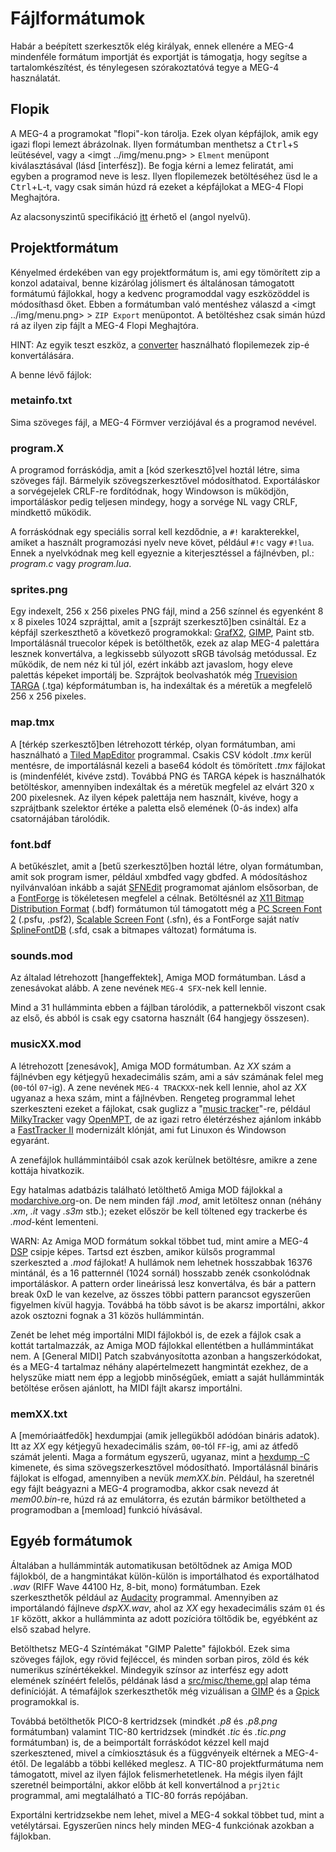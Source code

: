 Fájlformátumok
==============

Habár a beépített szerkesztők elég királyak, ennek ellenére a MEG-4 mindenféle formátum importját és exportját is támogatja,
hogy segítse a tartalomkészítést, és ténylegesen szórakoztatóvá tegye a MEG-4 használatát.

Flopik
------

A MEG-4 a programokat "flopi"-kon tárolja. Ezek olyan képfájlok, amik egy igazi flopi lemezt ábrázolnak. Ilyen formátumban menthetsz
a <kbd>Ctrl</kbd>+<kbd>S</kbd> leütésével, vagy a <imgt ../img/menu.png> > `Elment` menüpont kiválasztásával (lásd [interfész]). Be
fogja kérni a lemez feliratát, ami egyben a programod neve is lesz. Ilyen flopilemezek betöltéséhez üsd le a
<kbd>Ctrl</kbd>+<kbd>L</kbd>-t, vagy csak simán húzd rá ezeket a képfájlokat a MEG-4 Flopi Meghajtóra.

Az alacsonyszintű specifikáció [itt](https://gitlab.com/bztsrc/meg4/blob/main/docs/floppy.md) érhető el (angol nyelvű).

Projektformátum
---------------

Kényelmed érdekében van egy projektformátum is, ami egy tömörített zip a konzol adataival, benne kizárólag jólismert és
általánosan támogatott formátumú fájlokkal, hogy a kedvenc programoddal vagy eszközöddel is módosíthasd őket. Ebben a formátumban
való mentéshez válaszd a <imgt ../img/menu.png> > `ZIP Export` menüpontot. A betöltéshez csak simán húzd rá az ilyen zip fájlt a
MEG-4 Flopi Meghajtóra.

HINT: Az egyik teszt eszköz, a [converter](https://gitlab.com/bztsrc/meg4/blob/main/tests/converter) használható flopilemezek
zip-é konvertálására.

A benne lévő fájlok:

### metainfo.txt

Sima szöveges fájl, a MEG-4 Förmver verziójával és a programod nevével.

### program.X

A programod forráskódja, amit a [kód szerkesztő]vel hoztál létre, sima szöveges fájl. Bármelyik szövegszerkesztővel módosíthatod.
Exportáláskor a sorvégejelek CRLF-re fordítódnak, hogy Windowson is működjön, importáláskor pedig teljesen mindegy, hogy a sorvége
NL vagy CRLF, mindkettő működik.

A forráskódnak egy speciális sorral kell kezdődnie, a `#!` karakterekkel, amiket a használt programozási nyelv neve követ, például
`#!c` vagy `#!lua`. Ennek a nyelvkódnak meg kell egyeznie a kiterjesztéssel a fájlnévben, pl.: *program.c* vagy *program.lua*.

### sprites.png

Egy indexelt, 256 x 256 pixeles PNG fájl, mind a 256 színnel és egyenként 8 x 8 pixeles 1024 szprájttal, amit a
[szprájt szerkesztő]ben csináltál. Ez a képfájl szerkeszthető a következő programokkal: [GrafX2](http://grafx2.chez.com),
[GIMP](https://www.gimp.org), Paint stb. Importálásnál truecolor képek is betölthetők, ezek az alap MEG-4 palettára lesznek
konvertálva, a legkissebb súlyozott sRGB távolság metódussal. Ez működik, de nem néz ki túl jól, ezért inkább azt javaslom, hogy
eleve palettás képeket importálj be. Szprájtok beolvashatók még [Truevision TARGA](http://www.gamers.org/dEngine/quake3/TGA.txt)
(.tga) képformátumban is, ha indexáltak és a méretük a megfelelő 256 x 256 pixeles.

### map.tmx

A [térkép szerkesztő]ben létrehozott térkép, olyan formátumban, ami használható a [Tiled MapEditor](https://www.mapeditor.org)
programmal. Csakis CSV kódolt *.tmx* kerül mentésre, de importálásnál kezeli a base64 kódolt és tömörített *.tmx* fájlokat is
(mindenfélét, kivéve zstd). Továbbá PNG és TARGA képek is használhatók betöltéskor, amennyiben indexáltak és a méretük megfelel
az elvárt 320 x 200 pixelesnek. Az ilyen képek palettája nem használt, kivéve, hogy a szprájtbank szelektor értéke a paletta első
elemének (0-ás index) alfa csatornájában tárolódik.

### font.bdf

A betűkészlet, amit a [betű szerkesztő]ben hoztál létre, olyan formátumban, amit sok program ismer, például xmbdfed vagy gbdfed.
A módosításhoz nyilvánvalóan inkább a saját [SFNEdit](https://gitlab.com/bztsrc/scalable-font2#font-editor) programomat ajánlom elsősorban, de
a [FontForge](https://fontforge.org) is tökéletesen megfelel a célnak. Betöltésnél az
[X11 Bitmap Distribution Format](https://www.x.org/docs/BDF/bdf.pdf) (.bdf) formátumon túl támogatott még a
[PC Screen Font 2](https://www.win.tue.nl/~aeb/linux/kbd/font-formats-1.html) (.psfu, .psf2),
[Scalable Screen Font](https://gitlab.com/bztsrc/scalable-font2/blob/master/docs/sfn_format.md) (.sfn), és a FontForge saját
natív [SplineFontDB](https://fontforge.org/docs/techref/sfdformat.html) (.sfd, csak a bitmapes változat) formátuma is.

### sounds.mod

Az általad létrehozott [hangeffektek], Amiga MOD formátumban. Lásd a zenesávokat alább. A zene nevének `MEG-4 SFX`-nek kell lennie.

Mind a 31 hullámminta ebben a fájlban tárolódik, a patternekből viszont csak az első, és abból is csak egy csatorna használt
(64 hangjegy összesen).

### musicXX.mod

A létrehozott [zenesávok], Amiga MOD formátumban. Az *XX* szám a fájlnévben egy kétjegyű hexadecimális szám, ami a sáv számának
felel meg (`00`-tól `07`-ig). A zene nevének `MEG-4 TRACKXX`-nek kell lennie, ahol az *XX* ugyanaz a hexa szám, mint a fájlnévben.
Rengeteg programmal lehet szerkeszteni ezeket a fájlokat, csak guglizz a "[music tracker](https://en.wikipedia.org/wiki/Music_tracker)"-re,
például [MilkyTracker](https://milkytracker.org) vagy [OpenMPT](https://openmpt.org), de az igazi retro életérzéshez ajánlom
inkább a [FastTracker II](https://github.com/8bitbubsy/ft2-clone) modernizált klónját, ami fut Linuxon és Windowson egyaránt.

A zenefájlok hullámmintáiból csak azok kerülnek betöltésre, amikre a zene kottája hivatkozik.

Egy hatalmas adatbázis található letölthető Amiga MOD fájlokkal a [modarchive.org](https://modarchive.org)-on. De nem minden fájl
*.mod*, amit letöltesz onnan (néhány *.xm*, *.it* vagy *.s3m* stb.); ezeket először be kell töltened egy trackerbe és *.mod*-ként
lementeni.

WARN: Az Amiga MOD formátum sokkal többet tud, mint amire a MEG-4 [DSP](#digitalis_szignalfeldolgozo_processzor) csipje képes.
Tartsd ezt észben, amikor külsős programmal szerkeszted a *.mod* fájlokat! A hullámok nem lehetnek hosszabbak 16376 mintánál,
és a 16 patternnél (1024 sornál) hosszabb zenék csonkolódnak importáláskor. A pattern order lineárissá lesz konvertálva, és bár a
pattern break 0xD le van kezelve, az összes többi pattern parancsot egyszerűen figyelmen kívül hagyja. Továbbá ha több sávot is be
akarsz importálni, akkor azok osztozni fognak a 31 közös hullámmintán.

Zenét be lehet még importálni MIDI fájlokból is, de ezek a fájlok csak a kottát tartalmazzák, az Amiga MOD fájlokkal ellentétben a
hullámmintákat nem. A [General MIDI] Patch szabványosította azonban a hangszerkódokat, és a MEG-4 tartalmaz néhány alapértelmezett
hangmintát ezekhez, de a helyszűke miatt nem épp a legjobb minőségűek, emiatt a saját hullámminták betöltése erősen ajánlott, ha
MIDI fájlt akarsz importálni.

### memXX.txt

A [memóriaátfedők] hexdumpjai (amik jellegükből adódóan bináris adatok). Itt az *XX* egy kétjegyű hexadecimális szám, `00`-tól
`FF`-ig, ami az átfedő számát jelenti. Maga a formátum egyszerű, ugyanaz, mint a [hexdump -C](https://en.wikipedia.org/wiki/Hex_dump)
kimenete, és sima szövegszerkesztővel módosítható. Importálásnál bináris fájlokat is elfogad, amennyiben a nevük *memXX.bin*.
Például, ha szeretnél egy fájlt beágyazni a MEG-4 programodba, akkor csak nevezd át *mem00.bin*-re, húzd rá az emulátorra, és
ezután bármikor betöltheted a programodban a [memload] funkció hívásával.

Egyéb formátumok
----------------

Általában a hullámminták automatikusan betöltődnek az Amiga MOD fájlokból, de a hangmintákat külön-külön is importálhatod és
exportálhatod *.wav* (RIFF Wave 44100 Hz, 8-bit, mono) formátumban. Ezek szerkeszthetők például az [Audacity](https://www.audacityteam.org)
programmal. Amennyiben az importálandó fájlneve *dspXX.wav*, ahol az *XX* egy hexadecimális szám `01` és `1F` között, akkor a
hullámminta az adott pozícióra töltődik be, egyébként az első szabad helyre.

Betölthetsz MEG-4 Színtémákat "GIMP Palette" fájlokból. Ezek sima szöveges fájlok, egy rövid fejléccel, és minden sorban piros,
zöld és kék numerikus színértékekkel. Mindegyik színsor az interfész egy adott elemének színéért felelős, példának lásd a
[src/misc/theme.gpl](https://gitlab.com/bztsrc/meg4/blob/main/src/misc/theme.gpl) alap téma definícióját. A témafájlok
szerkeszthetők még vizuálisan a [GIMP](https://www.gimp.org) és a [Gpick](http://www.gpick.org) programokkal is.

Továbbá betölthetők PICO-8 kertridzsek (mindkét *.p8* és *.p8.png* formátumban) valamint TIC-80 kertridzsek (mindkét *.tic* és
*.tic.png* formátumban) is, de a beimportált forráskódot kézzel kell majd szerkesztened, mivel a címkiosztásuk és a függvényeik
eltérnek a MEG-4-étől. De legalább a többi kelléked meglesz. A TIC-80 projektfurmátuma nem támogatott, mivel az ilyen fájlok
felismerhetetlenek. Ha mégis ilyen fájlt szeretnél beimportálni, akkor előbb át kell konvertálnod a `prj2tic` programmal, ami
megtalálható a TIC-80 forrás repójában.

Exportálni kertridzsekbe nem lehet, mivel a MEG-4 sokkal többet tud, mint a vetélytársai. Egyszerűen nincs hely minden MEG-4
funkciónak azokban a fájlokban.
